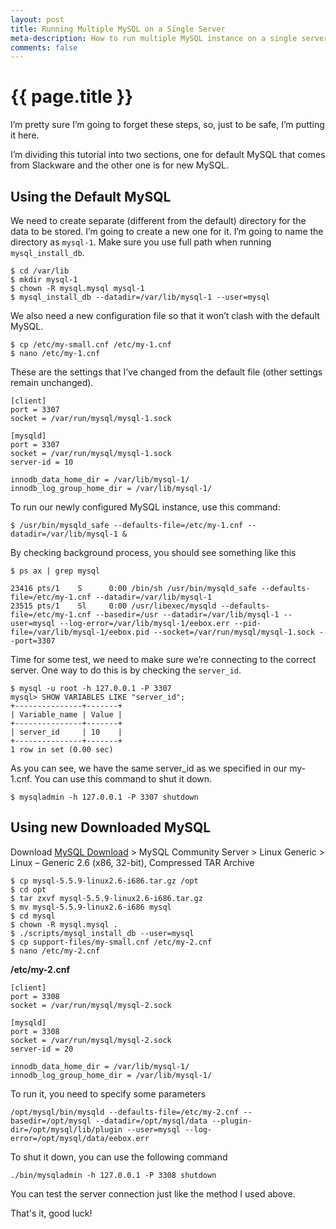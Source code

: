 ```yaml
---
layout: post
title: Running Multiple MySQL on a Single Server
meta-description: How to run multiple MySQL instance on a single server
comments: false
---
```


# {{ page.title }}

I’m pretty sure I’m going to forget these steps, so, just to be safe, I’m putting it here.

I’m dividing this tutorial into two sections, one for default MySQL that comes from Slackware and the other one is for new MySQL.

## Using the Default MySQL

We need to create separate (different from the default) directory for the data to be stored. I’m going to create a new one for it. I’m going to name the directory as `mysql-1`. Make sure you use full path when running `mysql_install_db`.

	$ cd /var/lib
	$ mkdir mysql-1
	$ chown -R mysql.mysql mysql-1
	$ mysql_install_db --datadir=/var/lib/mysql-1 --user=mysql

We also need a new configuration file so that it won’t clash with the default MySQL.

	$ cp /etc/my-small.cnf /etc/my-1.cnf
	$ nano /etc/my-1.cnf

These are the settings that I’ve changed from the default file (other settings remain unchanged).

	[client]
	port = 3307
	socket = /var/run/mysql/mysql-1.sock
	
	[mysqld]
	port = 3307
	socket = /var/run/mysql/mysql-1.sock
	server-id = 10
	
	innodb_data_home_dir = /var/lib/mysql-1/
	innodb_log_group_home_dir = /var/lib/mysql-1/

To run our newly configured MySQL instance, use this command:

	$ /usr/bin/mysqld_safe --defaults-file=/etc/my-1.cnf --datadir=/var/lib/mysql-1 &

By checking background process, you should see something like this

	$ ps ax | grep mysql
	
	23416 pts/1    S      0:00 /bin/sh /usr/bin/mysqld_safe --defaults-file=/etc/my-1.cnf --datadir=/var/lib/mysql-1
	23515 pts/1    Sl     0:00 /usr/libexec/mysqld --defaults-file=/etc/my-1.cnf --basedir=/usr --datadir=/var/lib/mysql-1 --user=mysql --log-error=/var/lib/mysql-1/eebox.err --pid-file=/var/lib/mysql-1/eebox.pid --socket=/var/run/mysql/mysql-1.sock --port=3307

Time for some test, we need to make sure we’re connecting to the correct server. One way to do this is by checking the `server_id`.

	$ mysql -u root -h 127.0.0.1 -P 3307
	mysql> SHOW VARIABLES LIKE "server_id";
	+---------------+-------+
	| Variable_name | Value |
	+---------------+-------+
	| server_id     | 10    |
	+---------------+-------+
	1 row in set (0.00 sec)

As you can see, we have the same server_id as we specified in our my-1.cnf. You can use this command to shut it down.

	$ mysqladmin -h 127.0.0.1 -P 3307 shutdown

## Using new Downloaded MySQL

Download [MySQL Download](http://dev.mysql.com/downloads/) > MySQL Community Server > Linux Generic > Linux – Generic 2.6 (x86, 32-bit), Compressed TAR Archive

	$ cp mysql-5.5.9-linux2.6-i686.tar.gz /opt
	$ cd opt
	$ tar zxvf mysql-5.5.9-linux2.6-i686.tar.gz
	$ mv mysql-5.5.9-linux2.6-i686 mysql
	$ cd mysql
	$ chown -R mysql.mysql .
	$ ./scripts/mysql_install_db --user=mysql
	$ cp support-files/my-small.cnf /etc/my-2.cnf
	$ nano /etc/my-2.cnf

**/etc/my-2.cnf**

	[client]
	port = 3308
	socket = /var/run/mysql/mysql-2.sock
	
	[mysqld]
	port = 3308
	socket = /var/run/mysql/mysql-2.sock
	server-id = 20
	
	innodb_data_home_dir = /var/lib/mysql-1/
	innodb_log_group_home_dir = /var/lib/mysql-1/

To run it, you need to specify some parameters

	/opt/mysql/bin/mysqld --defaults-file=/etc/my-2.cnf --basedir=/opt/mysql --datadir=/opt/mysql/data --plugin-dir=/opt/mysql/lib/plugin --user=mysql --log-error=/opt/mysql/data/eebox.err

To shut it down, you can use the following command

	./bin/mysqladmin -h 127.0.0.1 -P 3308 shutdown

You can test the server connection just like the method I used above.

That's it, good luck!